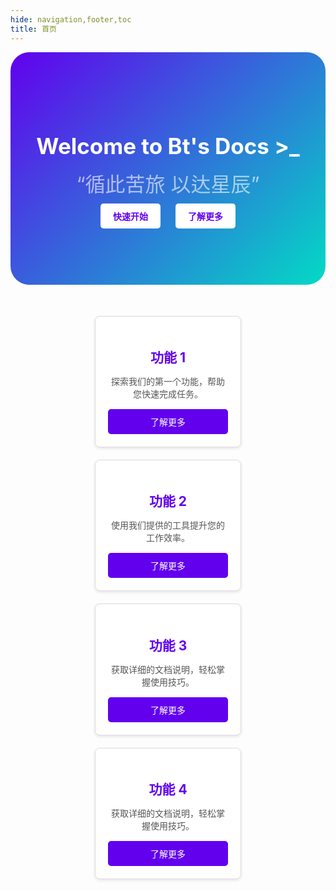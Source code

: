 ```yaml
---
hide: navigation,footer,toc
title: 首页
---
```


 <!-- 英雄部分 -->
<div class="hero">
	<h1>Welcome to Bt's Docs >_</h1>
	<center><font class="anim-span"  color= #ffffff size=6 class="ml3" style="opacity:0.6">“循此苦旅 以达星辰”</font></center>
	<a href="#">快速开始</a>
	<a href="#">了解更多</a>
</div>

<!-- 功能块部分 -->
<div class="features">
	<div class="feature">
		<h3>功能 1</h3>
		<p>探索我们的第一个功能，帮助您快速完成任务。</p>
		<a href="page1.md">了解更多</a>
	</div>
	<div class="feature">
		<h3>功能 2</h3>
		<p>使用我们提供的工具提升您的工作效率。</p>
		<a href="page2.md">了解更多</a>
	</div>
	<div class="feature">
		<h3>功能 3</h3>
		<p>获取详细的文档说明，轻松掌握使用技巧。</p>
		<a href="page3.md">了解更多</a>
	</div>
	<div class="feature">
		<h3>功能 4</h3>
		<p>获取详细的文档说明，轻松掌握使用技巧。</p>
		<a href="page3.md">了解更多</a>
	</div>
</div>

<style>
	
	/* 英雄部分样式 */
	.hero {
		background: linear-gradient(135deg, #6200ee, #03dac5);
		text-align: center;
		padding: 80px 20px;
		border-radius:30px;
	}

	.hero h1 {
		font-size: 2.5em;
		margin-bottom: 15px;
		color: white;
	}

	.hero p {
		font-size: 1.2em;
		margin-bottom: 25px;
	}

	.hero a {
		display: inline-block;
		margin: 10px;
		padding: 10px 20px;
		background: white;
		color: #6200ee;
		text-decoration: none;
		border-radius: 5px;
		font-weight: bold;
		transition: background 0.3s, color 0.3s;
	}

	.hero a:hover {
		background: #3700b3;
		color: white;
	}

	/* 功能块部分样式 */
	.features {
		display: flex;
		flex-wrap: wrap;
		justify-content: center;
		padding: 40px 20px;
	}

	.feature {
		flex: 1 1 calc(50% - 40px);
		max-width: calc(50% - 40px);
		margin: 10px;
		padding: 20px;
		border: 1px solid #ddd;
		border-radius: 8px;
		text-align: center;
		box-shadow: 0 2px 5px rgba(0, 0, 0, 0.1);
		transition: box-shadow 0.3s, transform 0.3s;
		background: white;
	}

	.feature:hover {
		box-shadow: 0 4px 10px rgba(0, 0, 0, 0.2);
		transform: translateY(-5px);
	}

	.feature h3 {
		font-size: 1.5em;
		margin-bottom: 10px;
		color: #6200ee;
	}

	.feature p {
		font-size: 1em;
		color: #555;
	}

	.feature a {
		display: block;
		margin-top: 15px;
		padding: 10px 15px;
		color: white;
		background: #6200ee;
		text-decoration: none;
		border-radius: 5px;
		transition: background 0.3s;
	}

	.feature a:hover {
		background: #3700b3;
	}

	/* 移动端优化 */
	@media screen and (max-width: 768px) {
		.feature {
			flex: 1 1 calc(50% - 40px);
			max-width: calc(50% - 40px);
		}
	}

	@media screen and (max-width: 480px) {
		.feature {
			flex: 1 1 100%;
			max-width: 100%;
		}
	}
	.content__inner h1 {
		display: none;
	}
	.md-content {
		max-width: 50rem;
		margin:0 auto;
	}
</style>

